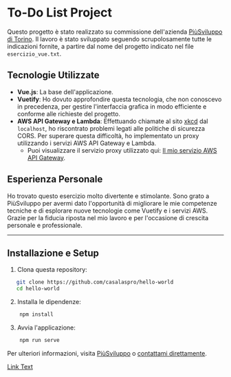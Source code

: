 # To-Do List Project

Questo progetto è stato realizzato su commissione dell'azienda [PiùSviluppo di Torino](https://www.piusviluppo.it/). Il lavoro è stato sviluppato seguendo scrupolosamente tutte le indicazioni fornite, a partire dal nome del progetto indicato nel file `esercizio_vue.txt`.

## Tecnologie Utilizzate

- **Vue.js**: La base dell'applicazione.
- **Vuetify**: Ho dovuto approfondire questa tecnologia, che non conoscevo in precedenza, per gestire l'interfaccia grafica in modo efficiente e conforme alle richieste del progetto.
- **AWS API Gateway e Lambda**: Effettuando chiamate al sito [xkcd](https://xkcd.com/json.html) dal `localhost`, ho riscontrato problemi legati alle politiche di sicurezza CORS. Per superare questa difficoltà, ho implementato un proxy utilizzando i servizi AWS API Gateway e Lambda. 
  - Puoi visualizzare il servizio proxy utilizzato qui: [Il mio servizio AWS API Gateway](https://0j2q04041h.execute-api.eu-west-3.amazonaws.com/dev/?page=614).

## Esperienza Personale

Ho trovato questo esercizio molto divertente e stimolante. Sono grato a PiùSviluppo per avermi dato l'opportunità di migliorare le mie competenze tecniche e di esplorare nuove tecnologie come Vuetify e i servizi AWS. Grazie per la fiducia riposta nel mio lavoro e per l'occasione di crescita personale e professionale.

---

## Installazione e Setup

1. Clona questa repository:
```bash
   git clone https://github.com/casalaspro/hello-world
   cd hello-world
```

2. Installa le dipendenze:
```bash
    npm install
```

3. Avvia l'applicazione:
```bash
    npm run serve
```


Per ulteriori informazioni, visita [PiùSviluppo](https://www.piusviluppo.it/) o [contattami direttamente](mailto:casalaspro.alessandro@gmail.com).

[Link Text](mailto:casalaspro.alessandro@gmail.com?subject=Ciao!%20text)

